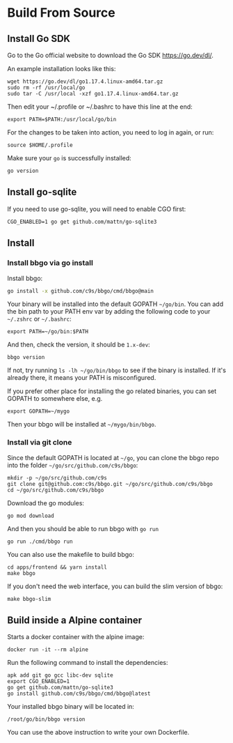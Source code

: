 # Build From Source

## Install Go SDK

Go to the Go official website to download the Go SDK <https://go.dev/dl/>.

An example installation looks like this:

```shell
wget https://go.dev/dl/go1.17.4.linux-amd64.tar.gz
sudo rm -rf /usr/local/go
sudo tar -C /usr/local -xzf go1.17.4.linux-amd64.tar.gz
```

Then edit your ~/.profile or ~/.bashrc to have this line at the end:

```shell
export PATH=$PATH:/usr/local/go/bin
```

For the changes to be taken into action, you need to log in again, or run:

```shell
source $HOME/.profile
```

Make sure your `go` is successfully installed:

```shell
go version
```

## Install go-sqlite

If you need to use go-sqlite, you will need to enable CGO first:

```
CGO_ENABLED=1 go get github.com/mattn/go-sqlite3
```

## Install

### Install bbgo via go install

Install bbgo:

```sh
go install -x github.com/c9s/bbgo/cmd/bbgo@main
```

Your binary will be installed into the default GOPATH `~/go/bin`.
You can add the bin path to your PATH env var by adding the following code to your `~/.zshrc` or `~/.bashrc`:

```shell
export PATH=~/go/bin:$PATH
```

And then, check the version, it should be `1.x-dev`:

```shell
bbgo version
```

If not, try running `ls -lh ~/go/bin/bbgo` to see if the binary is installed.
If it's already there, it means your PATH is misconfigured.

If you prefer other place for installing the go related binaries, you can set GOPATH to somewhere else, e.g.

```shell
export GOPATH=~/mygo
```

Then your bbgo will be installed at `~/mygo/bin/bbgo`.

### Install via git clone

Since the default GOPATH is located at `~/go`, you can clone the bbgo repo into the folder `~/go/src/github.com/c9s/bbgo`:

```shell
mkdir -p ~/go/src/github.com/c9s
git clone git@github.com:c9s/bbgo.git ~/go/src/github.com/c9s/bbgo
cd ~/go/src/github.com/c9s/bbgo
```

Download the go modules:

```shell
go mod download
```

And then you should be able to run bbgo with `go run`

```shell
go run ./cmd/bbgo run
```

You can also use the makefile to build bbgo:

```shell
cd apps/frontend && yarn install
make bbgo
```

If you don't need the web interface, you can build the slim version of bbgo:

```shell
make bbgo-slim
```

## Build inside a Alpine container

Starts a docker container with the alpine image:

```shell
docker run -it --rm alpine
```

Run the following command to install the dependencies:

```shell
apk add git go gcc libc-dev sqlite
export CGO_ENABLED=1
go get github.com/mattn/go-sqlite3
go install github.com/c9s/bbgo/cmd/bbgo@latest
```

Your installed bbgo binary will be located in:

```
/root/go/bin/bbgo version
```

You can use the above instruction to write your own Dockerfile.
